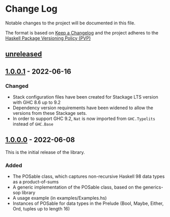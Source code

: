 # Change Log

Notable changes to the project will be documented in this file.

The format is based on [Keep a Changelog](http://keepachangelog.com/) and the
project adheres to the [Haskell Package Versioning
Policy (PVP)](https://pvp.haskell.org)

## [unreleased]

## [1.0.0.1] - 2022-06-16

### Changed

- Stack configuration files have been created for Stackage LTS version with GHC 8.6 up to 9.2
- Dependency version requirements have been widened to allow the versions from these Stackage sets.
- In order to support GHC 9.2, `Nat` is now imported from `GHC.Typelits` instead of `GHC.Base`

## [1.0.0.0] - 2022-06-08

This is the initial release of the library.

### Added

- The POSable class, which captures non-recursive Haskell 98 data types as a product-of-sums
- A generic implementation of the POSable class, based on the generics-sop library
- A usage example (in examples/Examples.hs)
- Instances of POSable for data types in the Prelude (Bool, Maybe, Either, Ord, tuples up to length 16)

[unreleased]:   https://github.com/Riscky/posable/compare/v1.0.0.1...HEAD
[1.0.0.1]:      https://github.com/Riscky/posable/compare/v1.0.0.0...v1.0.0.1
[1.0.0.0]:      https://github.com/Riscky/posable/compare/c81f50a2b...v1.0.0.0
